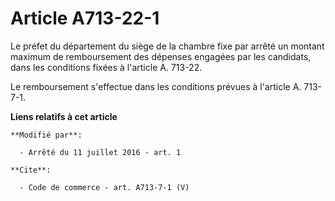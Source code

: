# Article A713-22-1

Le préfet du département du siège de la chambre fixe par arrêté un montant maximum de remboursement des dépenses engagées par
les candidats, dans les conditions fixées à l'article A. 713-22. 

Le remboursement s'effectue dans les conditions prévues à l'article A. 713-7-1.

**Liens relatifs à cet article**

	**Modifié par**:

	  - Arrêté du 11 juillet 2016 - art. 1

	**Cite**:

	  - Code de commerce - art. A713-7-1 (V)
